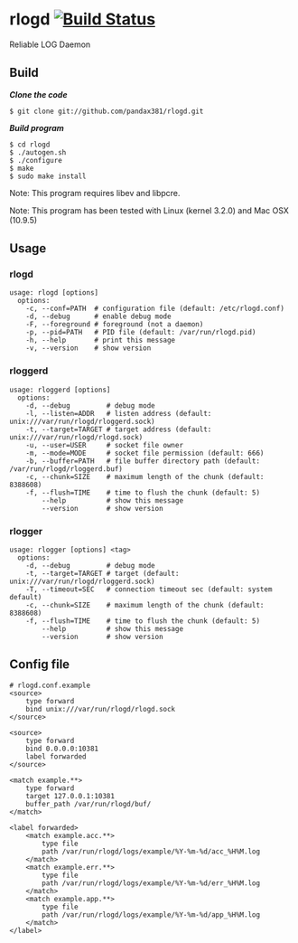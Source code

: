 # rlogd [![Build Status](https://travis-ci.org/pandax381/rlogd.svg?branch=master)](https://travis-ci.org/pandax381/rlogd)
Reliable LOG Daemon

## Build
***Clone the code***

    $ git clone git://github.com/pandax381/rlogd.git

***Build program***

    $ cd rlogd
    $ ./autogen.sh
    $ ./configure
    $ make
    $ sudo make install

Note: This program requires libev and libpcre.

Note: This program has been tested with Linux (kernel 3.2.0) and Mac OSX (10.9.5)

## Usage

### rlogd

    usage: rlogd [options]
      options:
        -c, --conf=PATH  # configuration file (default: /etc/rlogd.conf)
        -d, --debug      # enable debug mode
        -F, --foreground # foreground (not a daemon)
        -p, --pid=PATH   # PID file (default: /var/run/rlogd.pid)
        -h, --help       # print this message
        -v, --version    # show version

### rloggerd

    usage: rloggerd [options]
      options:
        -d, --debug         # debug mode
        -l, --listen=ADDR   # listen address (default: unix:///var/run/rlogd/rloggerd.sock)
        -t, --target=TARGET # target address (default: unix:///var/run/rlogd/rlogd.sock)
        -u, --user=USER     # socket file owner
        -m, --mode=MODE     # socket file permission (default: 666)
        -b, --buffer=PATH   # file buffer directory path (default: /var/run/rlogd/rloggerd.buf)
        -c, --chunk=SIZE    # maximum length of the chunk (default: 8388608)
        -f, --flush=TIME    # time to flush the chunk (default: 5)
            --help          # show this message
            --version       # show version

### rlogger

    usage: rlogger [options] <tag>
      options:
        -d, --debug         # debug mode
        -t, --target=TARGET # target (default: unix:///var/run/rlogd/rloggerd.sock)
        -T, --timeout=SEC   # connection timeout sec (default: system default)
        -c, --chunk=SIZE    # maximum length of the chunk (default: 8388608)
        -f, --flush=TIME    # time to flush the chunk (default: 5)
            --help          # show this message
            --version       # show version

## Config file

    # rlogd.conf.example
    <source>
        type forward
        bind unix:///var/run/rlogd/rlogd.sock
    </source>

    <source>
        type forward
        bind 0.0.0.0:10381
        label forwarded
    </source>

    <match example.**>
        type forward
        target 127.0.0.1:10381
        buffer_path /var/run/rlogd/buf/
    </match>

    <label forwarded>
        <match example.acc.**>
            type file
            path /var/run/rlogd/logs/example/%Y-%m-%d/acc_%H%M.log
        </match>
        <match example.err.**>
            type file
            path /var/run/rlogd/logs/example/%Y-%m-%d/err_%H%M.log
        </match>
        <match example.app.**>
            type file
            path /var/run/rlogd/logs/example/%Y-%m-%d/app_%H%M.log
        </match>
    </label>
